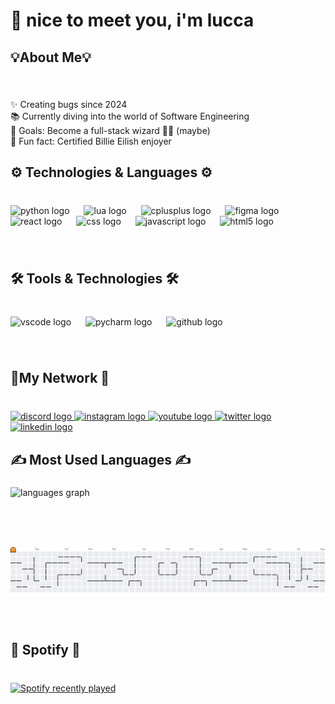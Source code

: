 <h1 align="left">👋 nice to meet you, i'm lucca</h1>

###

<h2 align="left">💡About Me💡</h2>

###

<br clear="both">

<p align="left">✨ Creating bugs since 2024  <br>📚 Currently diving into the world of Software Engineering<br>🎯 Goals: Become a full-stack wizard 🧙‍♂️ (maybe)  <br>🧊 Fun fact: Certified Billie Eilish enjoyer</p>

###

<h2 align="left">⚙️ Technologies & Languages ⚙️</h2>

###

<br clear="both">

<div align="left">
  <img src="https://cdn.jsdelivr.net/gh/devicons/devicon/icons/python/python-original.svg" height="50" alt="python logo"  />
  <img width="15" />
  <img src="https://cdn.jsdelivr.net/gh/devicons/devicon/icons/lua/lua-original.svg" height="50" alt="lua logo"  />
  <img width="15" />
  <img src="https://cdn.jsdelivr.net/gh/devicons/devicon/icons/cplusplus/cplusplus-original.svg" height="50" alt="cplusplus logo"  />
  <img width="15" />
  <img src="https://cdn.jsdelivr.net/gh/devicons/devicon/icons/figma/figma-original.svg" height="50" alt="figma logo"  />
  <img width="15" />
  <img src="https://cdn.jsdelivr.net/gh/devicons/devicon/icons/react/react-original.svg" height="50" alt="react logo"  />
  <img width="15" />
  <img src="https://cdn.jsdelivr.net/gh/devicons/devicon/icons/css3/css3-original.svg" height="50" alt="css logo"  />
  <img width="15" />
  <img src="https://cdn.jsdelivr.net/gh/devicons/devicon/icons/javascript/javascript-original.svg" height="50" alt="javascript logo"  />
  <img width="15" />
  <img src="https://cdn.jsdelivr.net/gh/devicons/devicon/icons/html5/html5-original.svg" height="50" alt="html5 logo"  />
</div>

###

<br clear="both">

<h2 align="left">🛠️ Tools & Technologies 🛠️</h2>

###

<br clear="both">

<div align="left">
  <img src="https://cdn.jsdelivr.net/gh/devicons/devicon/icons/vscode/vscode-original.svg" height="50" alt="vscode logo"  />
  <img width="15" />
  <img src="https://cdn.jsdelivr.net/gh/devicons/devicon/icons/pycharm/pycharm-original.svg" height="50" alt="pycharm logo"  />
  <img width="15" />
  <img src="https://cdn.jsdelivr.net/gh/devicons/devicon/icons/github/github-original.svg" height="50" alt="github logo"  />
</div>

###

<br clear="both">

<h2 align="left">💠My Network 💠</h2>

###

<br clear="both">

<div align="left">
  <a href="https://discord.gg/wwFv3gHAJN" target="_blank">
    <img src="https://raw.githubusercontent.com/maurodesouza/profile-readme-generator/master/src/assets/icons/social/discord/default.svg" width="65" height="50" alt="discord logo"  />
  </a>
  <a href="https://www.instagram.com/lugatriluga" target="_blank">
    <img src="https://raw.githubusercontent.com/maurodesouza/profile-readme-generator/master/src/assets/icons/social/instagram/default.svg" width="65" height="50" alt="instagram logo"  />
  </a>
  <a href="https://www.youtube.com/@LugaBeluga-i4u" target="_blank">
    <img src="https://raw.githubusercontent.com/maurodesouza/profile-readme-generator/master/src/assets/icons/social/youtube/default.svg" width="65" height="50" alt="youtube logo"  />
  </a>
  <a href="https://x.com/luk4_dev" target="_blank">
    <img src="https://raw.githubusercontent.com/maurodesouza/profile-readme-generator/master/src/assets/icons/social/twitter/default.svg" width="65" height="50" alt="twitter logo"  />
  </a>
  <a href="https://www.linkedin.com/in/lucca-locambo-003112378" target="_blank">
    <img src="https://raw.githubusercontent.com/maurodesouza/profile-readme-generator/master/src/assets/icons/social/linkedin/default.svg" width="65" height="50" alt="linkedin logo"  />
  </a>
</div>

###

<h2 align="left">✍️ Most Used Languages ✍️</h2>

###

<div align="left">
  <img src="https://github-readme-stats.vercel.app/api/top-langs?username=Lucca&locale=pt-br&hide_title=true&layout=compact&card_width=320&langs_count=6&theme=dracula&hide_border=true&order=2" height="150" alt="languages graph"  />
</div>

###

<br clear="both">

<h3 align="left"></h3>

###

<br clear="both">

<picture>
  <source media="(prefers-color-scheme: dark)" srcset="https://raw.githubusercontent.com/Luk4Dev/Luk4Dev/output/pacman-contribution-graph-dark.svg">
  <source media="(prefers-color-scheme: light)" srcset="https://raw.githubusercontent.com/Luk4Dev/Luk4Dev/output/pacman-contribution-graph.svg">
  <img alt="pacman contribution graph" src="https://raw.githubusercontent.com/Luk4Dev/Luk4Dev/output/pacman-contribution-graph.svg">
</picture>

###

<br clear="both">

<h2 align="left">🎵 Spotify 🎵</h2>

###

<br clear="both">

<div align="left">
  <a href="https://open.spotify.com/user/i1vhd7hmykxthbjxya2wwlmj9">
    <img src="https://spotify-recently-played-readme.vercel.app/api?user=i1vhd7hmykxthbjxya2wwlmj9&count=3&unique=true" alt="Spotify recently played"  />
  </a>
</div>

###
